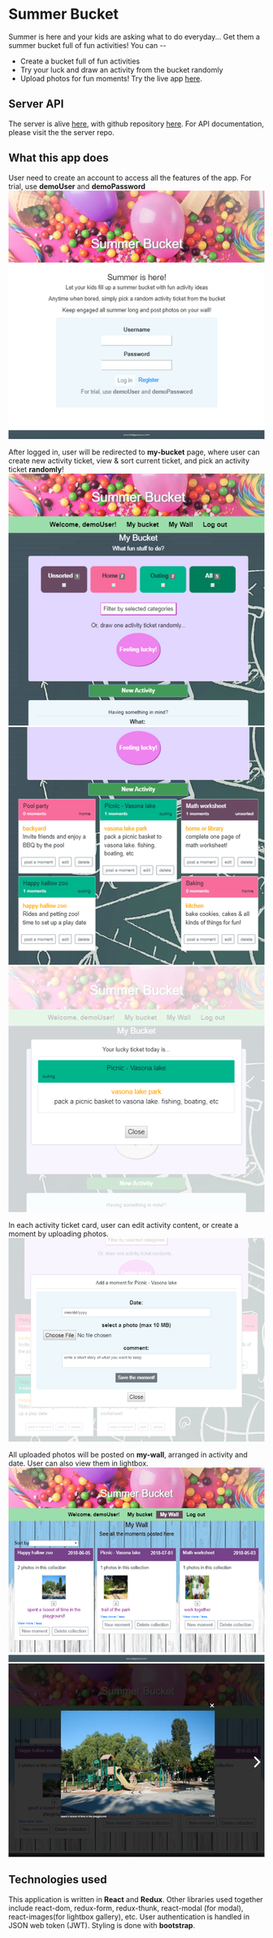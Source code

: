 
# Summer Bucket

Summer is here and your kids are asking what to do everyday... Get them a summer bucket full of fun activities! You can --
* Create a bucket full of fun activities
* Try your luck and draw an activity from the bucket randomly
* Upload photos for fun moments!
Try the live app [here](https://summer-bucket-app.herokuapp.com/).

## Server API
The server is alive [here](https://summer-bucket-server.herokuapp.com/), with github repository [here](https://github.com/jiehan1029/summer-bucket-server). For API documentation, please visit the the server repo.

## What this app does
User need to create an account to access all the features of the app. For trial, use **demoUser** and **demoPassword**
![landing page](landing-page.PNG)

After logged in, user will be redirected to **my-bucket** page, where user can create new activity ticket, view & sort current ticket, and pick an activity ticket **randomly**!
![my bucket page, filter tickets](my-bucket-1.PNG)
![my bucket page, tickets view](my-bucket-2.PNG)
![random picker](random-pick.PNG)

In each activity ticket card, user can edit activity content, or create a moment by uploading photos.
![image uploading modal](img-uploader.PNG)

All uploaded photos will be posted on **my-wall**, arranged in activity and date. User can also view them in lightbox.
![my wall page](my-wall.PNG)
![lightbox](lightbox.PNG) 

## Technologies used
This application is written in **React** and **Redux**. Other libraries used together include react-dom, redux-form, redux-thunk, react-modal (for modal), react-images(for lightbox gallery), etc. User authentication is handled in JSON web token (JWT). Styling is done with **bootstrap**.
